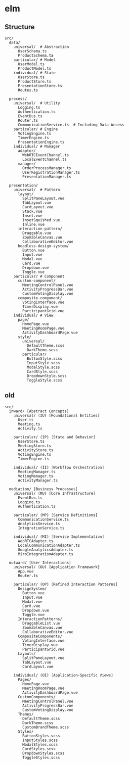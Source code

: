 # elm


## Structure
    src/
      data/
        universal/  # Abstraction
          UserSchema.ts
          ProductSchema.ta
        particular/ # Model
          UserModel.ts
          ProductModel.ts
        individual/ # State
          UserStore.ts
          ProductStore.ts
          PresentationStore.ts
          Routes.ts

      process/
        universal/  # Utility
          Logging.ts
          Authentication.ts
          EventBus.ts
          Router.ts
          CommunicationService.ts  # Including Data Access
        particular/ # Engine
          VotingEngine.ts
          TimerEngine.ts
          PresentationEngine.ts
        individual/ # Manager
          adapter/
            WebRTCEventChannel.ts
            LocalEventChannel.ts
          manager/
            OrderProcessManager.ts
            UserRegistrationManager.ts
            PresentationManager.ts

      presentation/
        universal/  # Pattern
          layout/
            SplitPaneLayout.vue
            TabLayout.vue
            CardLayout.vue
            Stack.vue
            Inset.vue
            InsetSquished.vue
            Inline.vue
          interaction-pattern/
            Draggable.vue
            ZoomableCanvas.vue
            CollaborativeEditor.vue
          headless-design-system/
            Button.vue
            Input.vue
            Modal.vue
            Card.vue
            Dropdown.vue
            Toggle.vue
        particular/ # Component
          custom-component/
            MeetingControlPanel.vue
            ActivityProgressBar.vue
            CustomVotingDisplay.vue
          composite-component/
            VotingInterface.vue
            TimerDisplay.vue
            ParticipantGrid.vue
        individual/ # View
          page/
            HomePage.vue
            MeetingRoomPage.vue
            ActivityDashboardPage.vue
          style/
            universal/
              DefaultTheme.scss
              DarkTheme.scss
            particular/
              ButtonStyle.scss
              InputStyle.scss
              ModalStyle.scss
              CardStyle.scss
              DropdownStyle.scss
              ToggleStyle.scss



## old
    src/
      inward/ [Abstract Concepts]
        universal/ (IU) [Foundational Entities]
          User.ts
          Meeting.ts
          Activity.ts

        particular/ (IP) [State and Behavior]
          UserStore.ts
          MeetingStore.ts
          ActivityStore.ts
          VotingEngine.ts
          TimerEngine.ts

        individual/ (II) [Workflow Orchestration]
          MeetingManager.ts
          VotingManager.ts
          ActivityManager.ts

      mediation/ [Business Processes]
        universal/ (MU) [Core Infrastructure]
          EventBus.ts
          Logging.ts
          Authentication.ts

        particular/ (MP) [Service Definitions]
          CommunicationService.ts
          AnalyticsService.ts
          IntegrationService.ts

        individual/ (MI) [Service Implementation]
          WebRTCAdapter.ts
          LocalCommunicationAdapter.ts
          GoogleAnalyticsAdapter.ts
          MiroIntegrationAdapter.ts

      outward/ [User Interactions]
        universal/ (OU) [Application Framework]
          App.vue
          Router.ts

        particular/ (OP) [Refined Interaction Patterns]
          DesignSystem/
            Button.vue
            Input.vue
            Modal.vue
            Card.vue
            Dropdown.vue
            Toggle.vue
          InteractionPatterns/
            DraggableList.vue
            ZoomableCanvas.vue
            CollaborativeEditor.vue
          CompositeComponents/
            VotingInterface.vue
            TimerDisplay.vue
            ParticipantGrid.vue
          Layouts/
            SplitPaneLayout.vue
            TabLayout.vue
            CardLayout.vue

        individual/ (OI) [Application-Specific Views]
          Pages/
            HomePage.vue
            MeetingRoomPage.vue
            ActivityDashboardPage.vue
          CustomComponents/
            MeetingControlPanel.vue
            ActivityProgressBar.vue
            CustomVotingDisplay.vue
          Themes/
            DefaultTheme.scss
            DarkTheme.scss
            CustomBrandTheme.scss
          Styles/
            ButtonStyles.scss
            InputStyles.scss
            ModalStyles.scss
            CardStyles.scss
            DropdownStyles.scss
            ToggleStyles.scss
